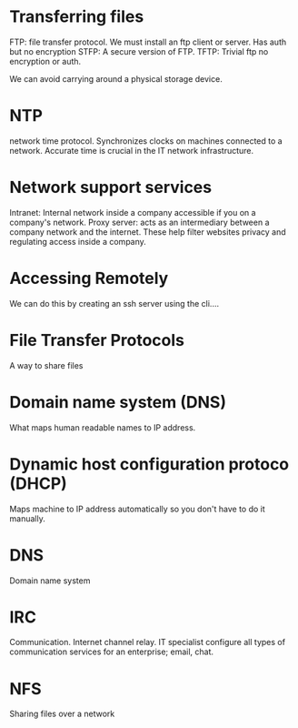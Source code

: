 # Transferring files

FTP: file transfer protocol. We must install an ftp client or server. Has auth but no encryption
STFP: A secure version of FTP.
TFTP: Trivial ftp no encryption or auth.

We can avoid carrying around a physical storage device.

# NTP
network time protocol. Synchronizes clocks on machines connected to a network.
Accurate time is crucial in the IT network infrastructure.

# Network support services
Intranet: Internal network inside a company accessible if you on a company's network.
Proxy server: acts as an intermediary between a company network and the internet. These help filter websites privacy and regulating access inside a company.

# Accessing Remotely
We can do this by creating an ssh server using the cli....

# File Transfer Protocols
A way to share files 

# Domain name system (DNS)
What maps human readable names to IP address.

# Dynamic host configuration protoco (DHCP)
Maps machine to IP address automatically so you don't have to do it manually.

# DNS 
Domain name system

# IRC 
Communication. Internet channel relay.
IT specialist configure all types of communication services for an enterprise; email, chat.

# NFS
Sharing files over a network